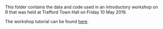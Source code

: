 This folder contains the data and code used in an introductory workshop on R that was held at Trafford Town Hall on Friday 10 May 2019.

The workshop tutorial can be found [here](https://www.trafforddatalab.io/workshops/tasteR/index.html).

